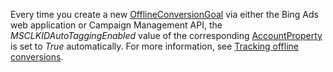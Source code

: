 Every time you create a new [OfflineConversionGoal](../../campaign-api/offlineconversiongoal-data-object.md) via either the Bing Ads web application or Campaign Management API, the *MSCLKIDAutoTaggingEnabled* value of the corresponding [AccountProperty](../../campaign-api/accountproperty-data-object.md) is set to *True* automatically. For more information, see [Tracking offline conversions](https://help.bingads.microsoft.com/#apex/3/en/help:app54554/1/en-US/#ext:ConversionTracking_Load).